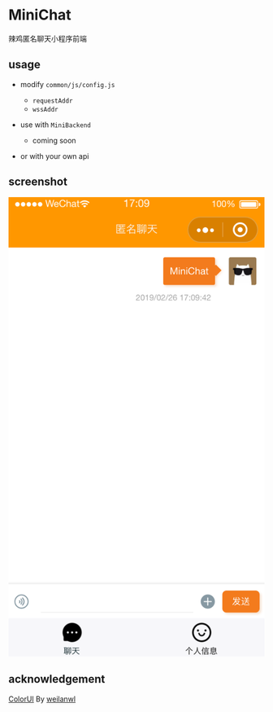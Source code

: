 # MiniChat
辣鸡匿名聊天小程序前端


## usage
* modify `common/js/config.js`
    * `requestAddr`
    * `wssAddr`

* use with `MiniBackend`
    * coming soon
* or with your own api

## screenshot
![](./assets/ChatUi.png)

## acknowledgement

[ColorUI](https://github.com/weilanwl/ColorUI) By [weilanwl](https://github.com/weilanwl)
